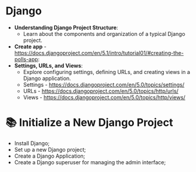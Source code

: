 # Django

- **Understanding Django Project Structure**:
  - Learn about the components and organization of a typical Django project.
- **Create app** - https://docs.djangoproject.com/en/5.1/intro/tutorial01/#creating-the-polls-app:
- **Settings, URLs, and Views**:
  - Explore configuring settings, defining URLs, and creating views in a Django application.
  - Settings - https://docs.djangoproject.com/en/5.0/topics/settings/
  - URLs - https://docs.djangoproject.com/en/5.0/topics/http/urls/
  - Views - https://docs.djangoproject.com/en/5.0/topics/http/views/


# 📚 Initialize a New Django Project

- Install Django;
- Set up a new Django project;
- Create a Django Application;
- Create a Django superuser for managing the admin interface;
